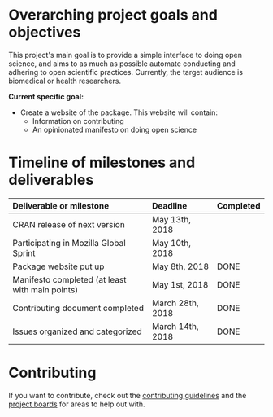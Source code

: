 
# Overarching project goals and objectives

This project's main goal is to provide a simple interface to doing open science,
and aims to as much as possible automate conducting and adhering to open
scientific practices. Currently, the target audience is biomedical or health
researchers.

**Current specific goal:**

- Create a website of the package. This website will contain:
    - Information on contributing
    - An opinionated manifesto on doing open science

# Timeline of milestones and deliverables

| Deliverable or milestone          | Deadline | Completed |
|:----------------------------------|:---------|:----------|
| CRAN release of next version | May 13th, 2018 | |
| Participating in Mozilla Global Sprint | May 10th, 2018 | |
| Package website put up | May 8th, 2018 | DONE |
| Manifesto completed (at least with main points) | May 1st, 2018 | DONE |
| Contributing document completed | March 28th, 2018 | DONE |
| Issues organized and categorized | March 14th, 2018 | DONE |

# Contributing

If you want to contribute, check out the [contributing guidelines](CONTRIBUTING.md)
and the [project boards](https://github.com/lwjohnst86/prodigenr/projects) for 
areas to help out with.

